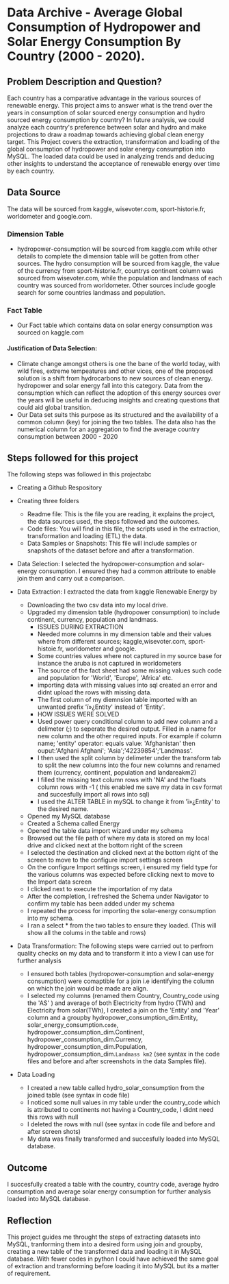 # Data Archive - Average Global Consumption of Hydropower and Solar Energy Consumption By Country (2000 - 2020).
## Problem Description and Question?
Each country has a comparative advantage in the various sources of renewable energy. This project aims to answer what is the trend over the years in consumption of solar sourced energy consumption and hydro sourced energy consumption by country? In future analysis, we could analyze each country's preference between solar and hydro and make projections to draw a roadmap towards achieving global clean energy target. 
This Project covers the extraction, transformation and loading of the global consumption of hydropower and solar energy consumption into MySQL. The loaded data could be used in analyzing trends and deducing other insights to understand the acceptance of renewable energy over time by each country.

## Data Source
The data will be sourced from kaggle, wisevoter.com, sport-historie.fr, worldometer and google.com.
### Dimension Table
- hydropower-consumption will be sourced from kaggle.com while other details to complete the dimension table will be gotten from other sources. The hydro consumption will be sourced from kaggle, the value of the currency from sport-historie.fr, countrys continent column was sourced from wisevoter.com, while the population and landmass of each country was sourced from worldometer. Other sources include google search for some countries landmass and population.
### Fact Table
- Our Fact table which contains data on solar energy consumption was sourced on kaggle.com

#### Justification of Data Selection: 
- Climate change amongst others is one the bane of the world today, with wild fires, extreme tempeatures and other vices, one of the proposed solution is a shift from hydrocarbons to new sources of clean energy. hydropower and solar energy fall into this category. Data from the consumption which can reflect the adoption of this energy sources over the years will be useful in deducing insights and creating questions that could aid global transition. 
- Our Data set suits this purpose as its  structured and the availability of a common column (key) for joining the two tables. The data also has the numerical column for an aggregation to find the average country consumption between 2000 - 2020

## Steps followed for this project
The following steps was followed in this projectabc
- Creating a Github Respository
  
- Creating three folders
  - Readme file: This is the file you are reading, it explains the project, the data sources used, the steps followed and the outcomes.
  - Code files: You will find in this file, the scripts used in the extraction, transformation and loading (ETL) the data.
  - Data Samples or Snapshots: This file will include samples or snapshots of the dataset before and after a transformation.
    
- Data Selection: I selected the hydropower-consumption and solar-energy consumption. I ensured they had a common attribute to enable join them and carry out a comparison.
  
- Data Extraction: I extracted the data from kaggle Renewable Energy by
  - Downloading the two csv data into my local drive.
  - Upgraded my dimension table (hydropower consumption) to include continent, currency, population and landmass.
    - ISSUES DURING EXTRACTION
    - Needed more columns in my dimension table and their values where from different sources; kaggle,wisevoter.com, sport-histoie.fr, worldometer and google.
    - Some countries values where not captured in my source base for instance the aruba is not captured in worldometers
    - The source of the fact sheet had some missing values such code and population for 'World', 'Europe', 'Africa' etc.
    - importing data with missing values into sql created an error and didnt upload the rows with missing data.
    - The first column of my diemnsion table imported with an unwanted prefix 'ï»¿Entity' instead of 'Entity'.
    - HOW ISSUES WERE SOLVED
    - Used power query conditional column to add new column and a delimeter (;) to seperate the desired output. Filled in a name for new column and the other required inputs. For example if column name; 'entity' operator: equals value: 'Afghanistan' then ouput:'Afghani Afghani'; 'Asia';'42239854';'Landmass'.
    - I then used the split column by delimeter under the transform tab to split the new columns into the four new columns and renamed them (currency, continent, population and landareakm2)
    - I filled the missing text column rows with 'NA' and the floats column rows with -1 ( this enabled me save my data in csv format and succesfully import all rows into sql)
    - I used the ALTER TABLE in mySQL to change it from 'ï»¿Entity' to the desired name.
  - Opened my MySQL database
  - Created a Schema called Energy
  - Opened the table data import wizard under my schema
  - Browsed out the file path of where my data is stored on my local drive and clicked next at the bottom right of the screen
  - I selected the destination and clicked next at the bottom right of the screen to move to the configure import settings screen
  - On the configure Import settings screen, i ensured my field type for the various columns was expected before clicking next to move to the Import data screen
  - I clicked next to execute the importation of my data
  - After the completion, I refreshed the Schema under Navigator to confirm my table has been added under my schema
  - I repeated the process for importing the solar-energy consumption into my schema.
  - I ran a select * from the two tables to ensure they loaded. (This will show all the colums in the table and rows)
    
- Data Transformation: The following steps were carried out to perfrom quality checks on my data and to transform it into a view I can use for further analysis
  - I ensured both tables (hydropower-consumption and solar-energy consumption) were comaptible for a join i.e identifying the column on which the join would be made are align.
  - I selected my columns (renamed them Country, Country_code using the 'AS' ) and average of both Electricity from hydro (TWh) and Electricity from solar(TWh), I created a join on the 'Entity' and 'Year' column and a  groupby hydropower_consumption_dim.Entity, solar_energy_consumption.`code`, hydropower_consumption_dim.Continent,  hydropower_consumption_dim.Currency, hydropower_consumption_dim.Population, hydropower_consumption_dim.`Landmass km2` (see syntax in the code files and before and after screenshots in the data Samples file).
 
- Data Loading
  - I created a new table called hydro_solar_consumption from the joined table (see syntax in code file)
  - I noticed some null values in my table under the country_code which is attributed to continents not having a Country_code, I didnt need this rows with null 
  - I deleted the rows with null (see syntax in code file and before and after screen shots)
  - My data was finally transformed and succesfully loaded into MySQL database.
  
## Outcome
I succesfully created a table with the country, country code, average hydro consumption and average solar energy consumption for further analysis loaded into MySQL database.

## Reflection
This project guides me throught the steps of extracting datasets into MySQL, tranforming them into a desired form using join and groupby, creating a new table of the transformed data and loading it in MySQL database. With fewer codes in python I could have achieved the same goal of extraction and transforming before loading it into MySQL but its a matter of requirement. 
